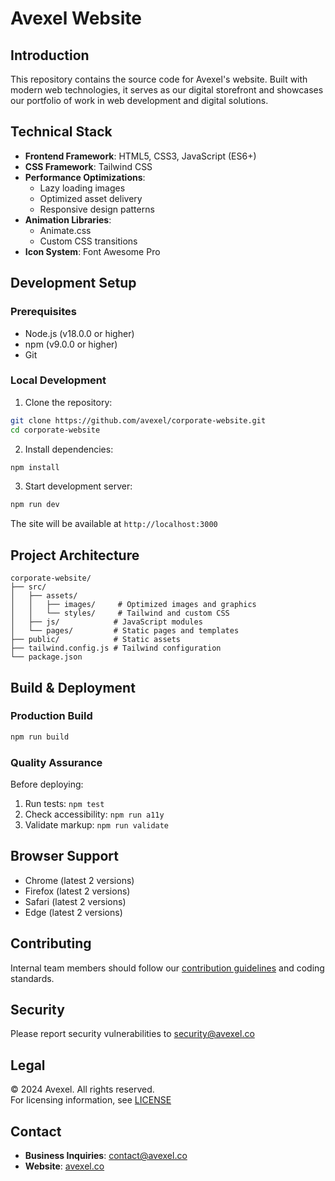 # Avexel Website

## Introduction

This repository contains the source code for Avexel's website. Built with modern web technologies, it serves as our digital storefront and showcases our portfolio of work in web development and digital solutions.

## Technical Stack

- **Frontend Framework**: HTML5, CSS3, JavaScript (ES6+)
- **CSS Framework**: Tailwind CSS
- **Performance Optimizations**: 
  - Lazy loading images
  - Optimized asset delivery
  - Responsive design patterns
- **Animation Libraries**:
  - Animate.css
  - Custom CSS transitions
- **Icon System**: Font Awesome Pro

## Development Setup

### Prerequisites

- Node.js (v18.0.0 or higher)
- npm (v9.0.0 or higher)
- Git

### Local Development

1. Clone the repository:
```bash
git clone https://github.com/avexel/corporate-website.git
cd corporate-website
```

2. Install dependencies:
```bash
npm install
```

3. Start development server:
```bash
npm run dev
```

The site will be available at `http://localhost:3000`

## Project Architecture

```
corporate-website/
├── src/
│   ├── assets/
│   │   ├── images/     # Optimized images and graphics
│   │   └── styles/     # Tailwind and custom CSS
│   ├── js/            # JavaScript modules
│   └── pages/         # Static pages and templates
├── public/            # Static assets
├── tailwind.config.js # Tailwind configuration
└── package.json      
```

## Build & Deployment

### Production Build

```bash
npm run build
```

### Quality Assurance

Before deploying:
1. Run tests: `npm test`
2. Check accessibility: `npm run a11y`
3. Validate markup: `npm run validate`

## Browser Support

- Chrome (latest 2 versions)
- Firefox (latest 2 versions)
- Safari (latest 2 versions)
- Edge (latest 2 versions)

## Contributing

Internal team members should follow our [contribution guidelines](CONTRIBUTING.md) and coding standards.

## Security

Please report security vulnerabilities to security@avexel.co

## Legal

© 2024 Avexel. All rights reserved.  
For licensing information, see [LICENSE](LICENSE)

## Contact

- **Business Inquiries**: contact@avexel.co
- **Website**: [avexel.co](https://www.avexel.co)

